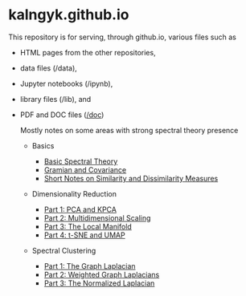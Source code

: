 # kalngyk.github.io

This repository is for serving, through github.io, various files such as

- HTML pages from the other repositories, 

- data files (/data),

- Jupyter notebooks (/ipynb), 

- library files (/lib), and

- PDF and DOC files ([/doc](https://github.com/kalngyk/kalngyk.github.io/tree/main/doc/))

  Mostly notes on some areas with strong spectral theory presence

  - Basics
    - [Basic Spectral Theory](https://kalngyk.github.io/doc/Basic%20Spectral%20Theory.pdf)
    - [Gramian and Covariance](https://kalngyk.github.io/doc/AAT%20and%20ATA.pdf)
    - [Short Notes on Similarity and Dissimilarity Measures](https://kalngyk.github.io/doc/Similarity%20and%20Dissimilarity.pdf)

  - Dimensionality Reduction
    - [Part 1: PCA and KPCA](https://kalngyk.github.io/doc/Dimensionality%20Reduction%20Pt1.pdf) 
    - [Part 2: Multidimensional Scaling](https://kalngyk.github.io/doc/Dimensionality%20Reduction%20Pt2.pdf) 
    - [Part 3: The Local Manifold](https://kalngyk.github.io/doc/Dimensionality%20Reduction%20Pt3.pdf) 
    - [Part 4: t-SNE and UMAP](https://kalngyk.github.io/doc/Dimensionality%20Reduction%20Pt4.pdf) 
  - Spectral Clustering
    - [Part 1: The Graph Laplacian](https://kalngyk.github.io/doc/Spectral%20Clustering%20Pt1.pdf)
    - [Part 2: Weighted Graph Laplacians](https://kalngyk.github.io/doc/Spectral%20Clustering%20Pt2.pdf)
    - [Part 3: The Normalized Laplacian](https://kalngyk.github.io/doc/Spectral%20Clustering%20Pt3.pdf)


